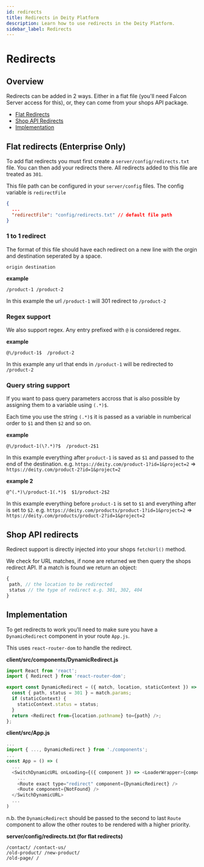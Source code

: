 ```yaml
---
id: redirects
title: Redirects in Deity Platform
description: Learn how to use redirects in the Deity Platform.
sidebar_label: Redirects
---
```


# Redirects

## Overview

Redirects can be added in 2 ways. Either in a flat file (you'll need Falcon Server access for this), or, they can come from your shops API package.

- [Flat Redirects](#flat-redirects-enterprise-only)
- [Shop API Redirects](#shop-api-redirects)
- [Implementation](#implementation)


## Flat redirects (Enterprise Only)

To add flat redirects you must first create a `server/config/redirects.txt` file. You can then add your redirects there. All redirects added to this file are treated as `301`.

This file path can be configured in your `server/config` files. The config variable is `redirectFile`

```json
{
  ...
  "redirectFile": "config/redirects.txt" // default file path
}
```

### 1 to 1 redirect

The format of this file should have each redirect on a new line with the orgin and destination seperated by a space.

```
origin destination
```

**example**

```
/product-1 /product-2
```

In this example the url `/product-1` will 301 redirect to `/product-2`

### Regex support

We also support regex. Any entry prefixed with `@` is considered regex.

**example**

```
@\/product-1$  /product-2
```

In this example any url that ends in `/product-1` will be redirected to `/product-2`


### Query string support

If you want to pass query parameters accross that is also possible by assigning them to a variable using `(.*)$`.

Each time you use the string `(.*)$` it is passed as a variable in numberical order to `$1` and then `$2` and so on.

**example**

```
@\/product-1(\?.*)?$  /product-2$1
```

In this example everything after `product-1` is saved as `$1` and passed to the end of the destination.  e.g. `https://deity.com/product-1?id=1&project=2` => `https://deity.com/product-2?id=1&project=2`

**example 2**

```
@^(.*)\/product-1(.*)$  $1/product-2$2
```

In this example everything before `product-1` is set to `$1` and everything after is set to `$2`. e.g. `https://deity.com/products/product-1?id=1&project=2` => `https://deity.com/products/product-2?id=1&project=2`


## Shop API redirects

Redirect support is directly injected into your shops `fetchUrl()` method. 

We check for URL matches, if none are returned we then query the shops redirect API.  If a match is found we return an object:

```js
{
 path, // the location to be redirected
 status // the type of redirect e.g. 301, 302, 404
}
```

## Implementation

To get redirects to work you'll need to make sure you have a `DynamicRedirect` component in your route `App.js`.

This uses `react-router-dom` to handle the redirect.

**client/src/components/DynamicRedirect.js**
```js
import React from 'react';
import { Redirect } from 'react-router-dom';

export const DynamicRedirect = ({ match, location, staticContext }) => {
  const { path, status = 301 } = match.params;
  if (staticContext) {
    staticContext.status = status;
  }
  return <Redirect from={location.pathname} to={path} />;
};
```

**client/src/App.js**
```js
...
import { ..., DynamicRedirect } from './components';
...
const App = () => (
  ...
  <SwitchDynamicURL onLoading={({ component }) => <LoaderWrapper>{component}</LoaderWrapper>}>
    ...
    <Route exact type="redirect" component={DynamicRedirect} />
    <Route component={NotFound} />
  </SwitchDynamicURL>
  ...
)
```
n.b. the `DynamicRedirect` should be passed to the second to last `Route` component to allow the other routes to be rendered with a higher priority.

**server/config/redirects.txt (for flat redirects)**
```
/contact/ /contact-us/
/old-product/ /new-product/
/old-page/ /
```
